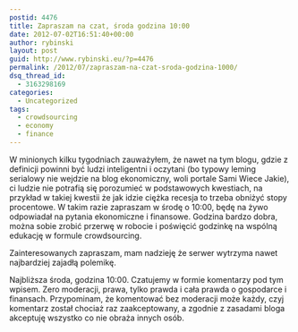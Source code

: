 ```yaml
---
postid: 4476
title: Zapraszam na czat, środa godzina 10:00
date: 2012-07-02T16:51:40+00:00
author: rybinski
layout: post
guid: http://www.rybinski.eu/?p=4476
permalink: /2012/07/zapraszam-na-czat-sroda-godzina-1000/
dsq_thread_id:
  - 3163298169
categories:
  - Uncategorized
tags:
  - crowdsourcing
  - economy
  - finance
---
```

W minionych kilku tygodniach zauważyłem, że nawet na tym blogu, gdzie z definicji powinni być ludzi inteligentni i oczytani (bo typowy leming serialowy nie wejdzie na blog ekonomiczny, woli portale Sami Wiece Jakie), ci ludzie nie potrafią się porozumieć w podstawowych kwestiach, na przykład w takiej kwestii że jak idzie ciężka recesja to trzeba obniżyć stopy procentowe. W takim razie zapraszam w środę o 10:00, będę na żywo odpowiadał na pytania ekonomiczne i finansowe. Godzina bardzo dobra, można sobie zrobić przerwę w robocie i poświęcić godzinkę na wspólną edukację w formule crowdsourcing.

Zainteresowanych zapraszam, mam nadzieję że serwer wytrzyma nawet najbardziej zajadłą polemikę.

Najbliższa środa, godzina 10:00. Czatujemy w formie komentarzy pod tym wpisem. Zero moderacji, prawa, tylko prawda i cała prawda o gospodarce i finansach. Przypominam, że komentować bez moderacji może każdy, czyj komentarz został chociaż raz zaakceptowany, a zgodnie z zasadami bloga akceptuję wszystko co nie obraża innych osób.

